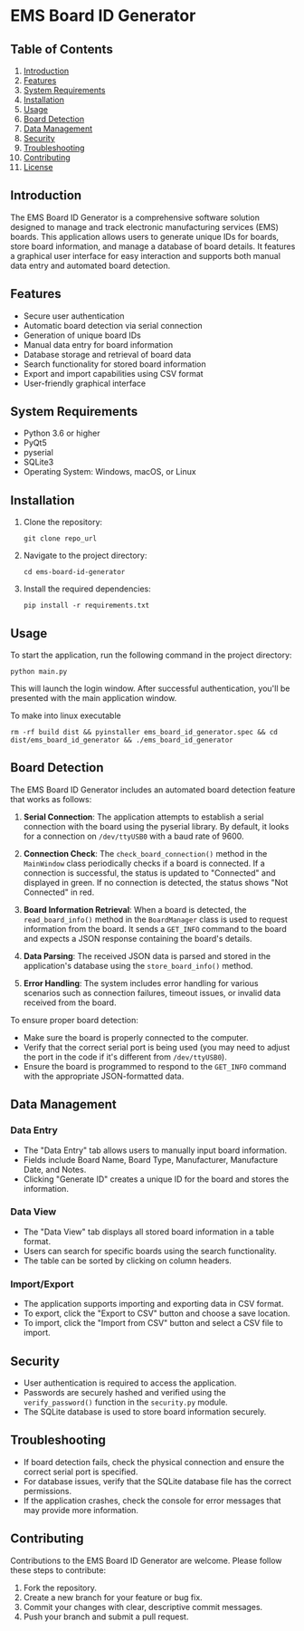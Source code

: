 # EMS Board ID Generator

## Table of Contents
1. [Introduction](#introduction)
2. [Features](#features)
3. [System Requirements](#system-requirements)
4. [Installation](#installation)
5. [Usage](#usage)
6. [Board Detection](#board-detection)
7. [Data Management](#data-management)
8. [Security](#security)
9. [Troubleshooting](#troubleshooting)
10. [Contributing](#contributing)
11. [License](#license)

## Introduction

The EMS Board ID Generator is a comprehensive software solution designed to manage and track electronic manufacturing services (EMS) boards. This application allows users to generate unique IDs for boards, store board information, and manage a database of board details. It features a graphical user interface for easy interaction and supports both manual data entry and automated board detection.

## Features

- Secure user authentication
- Automatic board detection via serial connection
- Generation of unique board IDs
- Manual data entry for board information
- Database storage and retrieval of board data
- Search functionality for stored board information
- Export and import capabilities using CSV format
- User-friendly graphical interface

## System Requirements

- Python 3.6 or higher
- PyQt5
- pyserial
- SQLite3
- Operating System: Windows, macOS, or Linux

## Installation

1. Clone the repository:
   ```
   git clone repo_url
   ```

2. Navigate to the project directory:
   ```
   cd ems-board-id-generator
   ```

3. Install the required dependencies:
   ```
   pip install -r requirements.txt
   ```

## Usage

To start the application, run the following command in the project directory:

```
python main.py
```

This will launch the login window. After successful authentication, you'll be presented with the main application window.

To make into linux executable

```
rm -rf build dist && pyinstaller ems_board_id_generator.spec && cd dist/ems_board_id_generator && ./ems_board_id_generator
```

## Board Detection

The EMS Board ID Generator includes an automated board detection feature that works as follows:

1. **Serial Connection**: The application attempts to establish a serial connection with the board using the pyserial library. By default, it looks for a connection on `/dev/ttyUSB0` with a baud rate of 9600.

2. **Connection Check**: The `check_board_connection()` method in the `MainWindow` class periodically checks if a board is connected. If a connection is successful, the status is updated to "Connected" and displayed in green. If no connection is detected, the status shows "Not Connected" in red.

3. **Board Information Retrieval**: When a board is detected, the `read_board_info()` method in the `BoardManager` class is used to request information from the board. It sends a `GET_INFO` command to the board and expects a JSON response containing the board's details.

4. **Data Parsing**: The received JSON data is parsed and stored in the application's database using the `store_board_info()` method.

5. **Error Handling**: The system includes error handling for various scenarios such as connection failures, timeout issues, or invalid data received from the board.

To ensure proper board detection:
- Make sure the board is properly connected to the computer.
- Verify that the correct serial port is being used (you may need to adjust the port in the code if it's different from `/dev/ttyUSB0`).
- Ensure the board is programmed to respond to the `GET_INFO` command with the appropriate JSON-formatted data.

## Data Management

### Data Entry
- The "Data Entry" tab allows users to manually input board information.
- Fields include Board Name, Board Type, Manufacturer, Manufacture Date, and Notes.
- Clicking "Generate ID" creates a unique ID for the board and stores the information.

### Data View
- The "Data View" tab displays all stored board information in a table format.
- Users can search for specific boards using the search functionality.
- The table can be sorted by clicking on column headers.

### Import/Export
- The application supports importing and exporting data in CSV format.
- To export, click the "Export to CSV" button and choose a save location.
- To import, click the "Import from CSV" button and select a CSV file to import.

## Security

- User authentication is required to access the application.
- Passwords are securely hashed and verified using the `verify_password()` function in the `security.py` module.
- The SQLite database is used to store board information securely.

## Troubleshooting

- If board detection fails, check the physical connection and ensure the correct serial port is specified.
- For database issues, verify that the SQLite database file has the correct permissions.
- If the application crashes, check the console for error messages that may provide more information.

## Contributing

Contributions to the EMS Board ID Generator are welcome. Please follow these steps to contribute:

1. Fork the repository.
2. Create a new branch for your feature or bug fix.
3. Commit your changes with clear, descriptive commit messages.
4. Push your branch and submit a pull request.


